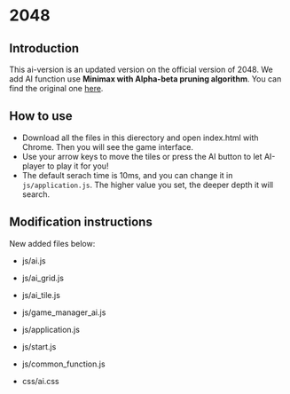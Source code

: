 # 2048

## Introduction 
This ai-version is an updated version  on the official version of 2048. We add AI function use **Minimax with Alpha-beta pruning algorithm**. You can find the original one [here](https://github.com/gabrielecirulli/2048?fbclid=IwAR08tJg7dZhlLuL7aBq7MAKkJjckZx6I8RrxIMcj_MUNXvahZHECxVPTWpk). 

## How to use
- Download all the files in this dierectory and open index.html with Chrome. Then you will see the game interface.
- Use your arrow keys to move the tiles or press the AI button to let AI-player to play it for you!
- The default serach time is 10ms, and you can change it in `js/application.js`. The higher value you set, the deeper depth it will search.

## Modification instructions
New added files below: 

- js/ai.js
- js/ai_grid.js
- js/ai_tile.js
- js/game_manager_ai.js
- js/application.js
- js/start.js
- js/common_function.js

- css/ai.css



